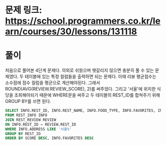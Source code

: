 # 문제 링크: https://school.programmers.co.kr/learn/courses/30/lessons/131118
# 풀이
처음으로 풀어본 4단계 문제다. 의외로 쉬웠으며 헷갈리지 않으면 충분히 풀 수 있는 문제였다. 두 테이블에 있는 특정 컬럼들을 출력하면 되는 문제다. 이때 리뷰 평균점수는 소수점에 점수 컬럼을 평균으로 계산해야된다. 그래서 ROUND(AVG(REVIEW.REVIEW_SCORE), 2)를 써주었다. 그리고 '서울'에 위치한 식당을 조회해야되기 때문에 WHERE문을 써주고 두 테이블의 REST_ID를 합쳐주기 위해 GROUP BY를 쓰면 된다.

```sql
SELECT INFO.REST_ID, INFO.REST_NAME, INFO.FOOD_TYPE, INFO.FAVORITES, INFO.ADDRESS, ROUND(AVG(REVIEW.REVIEW_SCORE), 2) AS SCORE
FROM REST_INFO INFO
JOIN REST_REVIEW REVIEW
ON INFO.REST_ID = REVIEW.REST_ID
WHERE INFO.ADDRESS LIKE '서울%'
GROUP BY REST_ID
ORDER BY SCORE DESC, INFO.FAVORITES DESC
```